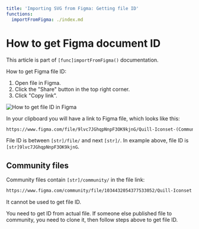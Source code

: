 ```yaml
title: 'Importing SVG from Figma: Getting file ID'
functions:
  importFromFigma: ./index.md
```

# How to get Figma document ID

This article is part of `[func]importFromFigma()` documentation.

How to get Figma file ID:

1. Open file in Figma.
2. Click the "Share" button in the top right corner.
3. Click "Copy link".

![How to get file ID in Figma](/assets/images/tools/figma_id.png)

In your clipboard you will have a link to Figma file, which looks like this:

```txt
https://www.figma.com/file/9lvc7JGhqpNnpF3OK9kjnG/Quill-Iconset-(Community)?node-id=0%3A1
```

File ID is between `[str]/file/` and next `[str]/`. In example above, file ID is `[str]9lvc7JGhqpNnpF3OK9kjnG`.

## Community files

Community files contain `[str]/community/` in the file link:

```txt
https://www.figma.com/community/file/1034432054377533052/Quill-Iconset
```

It cannot be used to get file ID.

You need to get ID from actual file. If someone else published file to community, you need to clone it, then follow steps above to get file ID.
